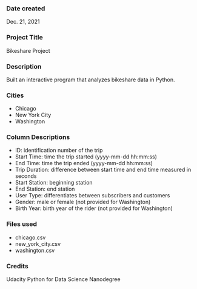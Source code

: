
### Date created
Dec. 21, 2021

### Project Title
Bikeshare Project 

### Description
Built an interactive program that analyzes bikeshare data in Python. 

### Cities
* Chicago 
* New York City
* Washington

### Column Descriptions
* ID: identification number of the trip
* Start Time: time the trip started (yyyy-mm-dd hh:mm:ss)
* End Time: time the trip ended (yyyy-mm-dd hh:mm:ss)
* Trip Duration: difference between start time and end time measured in seconds 
* Start Station: beginning station
* End Station: end station
* User Type: differentiates between subscribers and customers
* Gender: male or female (not provided for Washington)
* Birth Year:  birth year of the rider (not provided for Washington)

### Files used
* chicago.csv
* new_york_city.csv
* washington.csv

### Credits
Udacity Python for Data Science Nanodegree

